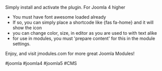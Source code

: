 Simply install and activate the plugin. For Joomla 4 higher
- You must have font awesome loaded already
- If so, you can simply place a shortcode like {fas fa-home} and it will show the icon
- you can change color, size, in editor as you are used to with text alike
- for use in modules, you must 'prepare content' for this in the module settings.


Enjoy, and visit jmodules.com for more great Joomla Modules!

#joomla #joomla4 #joomla5 #CMS
